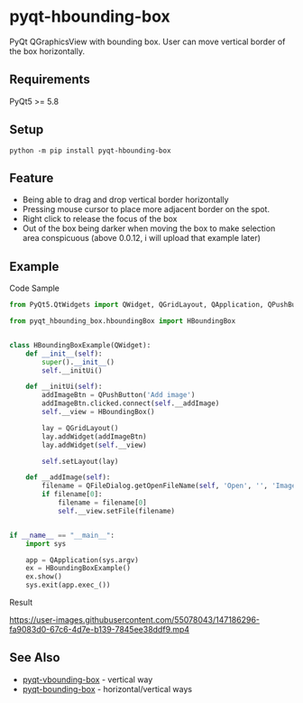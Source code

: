 # pyqt-hbounding-box
PyQt QGraphicsView with bounding box. User can move vertical border of the box horizontally.

## Requirements
PyQt5 >= 5.8

## Setup
`python -m pip install pyqt-hbounding-box`

## Feature
* Being able to drag and drop vertical border horizontally
* Pressing mouse cursor to place more adjacent border on the spot.
* Right click to release the focus of the box
* Out of the box being darker when moving the box to make selection area conspicuous (above 0.0.12, i will upload that example later)

## Example
Code Sample

```python
from PyQt5.QtWidgets import QWidget, QGridLayout, QApplication, QPushButton, QFileDialog

from pyqt_hbounding_box.hboundingBox import HBoundingBox


class HBoundingBoxExample(QWidget):
    def __init__(self):
        super().__init__()
        self.__initUi()

    def __initUi(self):
        addImageBtn = QPushButton('Add image')
        addImageBtn.clicked.connect(self.__addImage)
        self.__view = HBoundingBox()

        lay = QGridLayout()
        lay.addWidget(addImageBtn)
        lay.addWidget(self.__view)

        self.setLayout(lay)

    def __addImage(self):
        filename = QFileDialog.getOpenFileName(self, 'Open', '', 'Image Files (*.png *.jpg *.bmp)')
        if filename[0]:
            filename = filename[0]
            self.__view.setFile(filename)


if __name__ == "__main__":
    import sys

    app = QApplication(sys.argv)
    ex = HBoundingBoxExample()
    ex.show()
    sys.exit(app.exec_())
```

Result

https://user-images.githubusercontent.com/55078043/147186296-fa9083d0-67c6-4d7e-b139-7845ee38ddf9.mp4

## See Also
* <a href="https://github.com/yjg30737/pyqt-vbounding-box.git">pyqt-vbounding-box</a> - vertical way
* <a href="https://github.com/yjg30737/pyqt-bounding-box.git">pyqt-bounding-box</a> - horizontal/vertical ways


